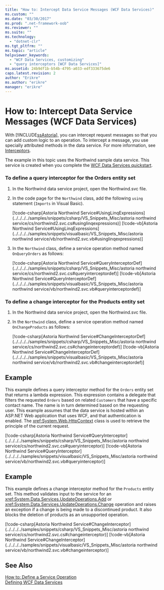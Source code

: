 ```yaml
---
title: "How to: Intercept Data Service Messages (WCF Data Services)"
ms.custom: ""
ms.date: "03/30/2017"
ms.prod: ".net-framework-oob"
ms.reviewer: ""
ms.suite: ""
ms.technology: 
  - "dotnet-clr"
ms.tgt_pltfrm: ""
ms.topic: "article"
helpviewer_keywords: 
  - "WCF Data Services, customizing"
  - "query interceptors [WCF Data Services]"
ms.assetid: 24b9df1b-b54b-4795-a033-edf333675de6
caps.latest.revision: 2
author: "Erikre"
ms.author: "erikre"
manager: "erikre"
---
```

# How to: Intercept Data Service Messages (WCF Data Services)
With [!INCLUDE[ssAstoria](../../../../includes/ssastoria-md.md)], you can intercept request messages so that you can add custom logic to an operation. To intercept a message, you use specially attributed methods in the data service. For more information, see [Interceptors](../../../../docs/framework/data/wcf/interceptors-wcf-data-services.md).  
  
 The example in this topic uses the Northwind sample data service. This service is created when you complete the [WCF Data Services quickstart](../../../../docs/framework/data/wcf/quickstart-wcf-data-services.md).  
  
### To define a query interceptor for the Orders entity set  
  
1.  In the Northwind data service project, open the Northwind.svc file.  
  
2.  In the code page for the `Northwind` class, add the following `using` statement (`Imports` in Visual Basic).  
  
     [!code-csharp[Astoria Northwind Service#UsingLinqExpressions](../../../../samples/snippets/csharp/VS_Snippets_Misc/astoria northwind service/cs/northwind2.svc.cs#usinglinqexpressions)]
     [!code-vb[Astoria Northwind Service#UsingLinqExpressions](../../../../samples/snippets/visualbasic/VS_Snippets_Misc/astoria northwind service/vb/northwind2.svc.vb#usinglinqexpressions)]  
  
3.  In the `Northwind` class, define a service operation method named `OnQueryOrders` as follows:  
  
     [!code-csharp[Astoria Northwind Service#QueryInterceptorDef](../../../../samples/snippets/csharp/VS_Snippets_Misc/astoria northwind service/cs/northwind2.svc.cs#queryinterceptordef)]
     [!code-vb[Astoria Northwind Service#QueryInterceptorDef](../../../../samples/snippets/visualbasic/VS_Snippets_Misc/astoria northwind service/vb/northwind2.svc.vb#queryinterceptordef)]  
  
### To define a change interceptor for the Products entity set  
  
1.  In the Northwind data service project, open the Northwind.svc file.  
  
2.  In the `Northwind` class, define a service operation method named `OnChangeProducts` as follows:  
  
     [!code-csharp[Astoria Northwind Service#ChangeInterceptorDef](../../../../samples/snippets/csharp/VS_Snippets_Misc/astoria northwind service/cs/northwind2.svc.cs#changeinterceptordef)]
     [!code-vb[Astoria Northwind Service#ChangeInterceptorDef](../../../../samples/snippets/visualbasic/VS_Snippets_Misc/astoria northwind service/vb/northwind2.svc.vb#changeinterceptordef)]  
  
## Example  
 This example defines a query interceptor method for the `Orders` entity set that returns a lambda expression. This expression contains a delegate that filters the requested `Orders` based on related `Customers` that have a specific contact name. The name is in turn determined based on the requesting user. This example assumes that the data service is hosted within an ASP.NET Web application that uses WCF, and that authentication is enabled. The <xref:System.Web.HttpContext> class is used to retrieve the principle of the current request.  
  
 [!code-csharp[Astoria Northwind Service#QueryInterceptor](../../../../samples/snippets/csharp/VS_Snippets_Misc/astoria northwind service/cs/northwind2.svc.cs#queryinterceptor)]
 [!code-vb[Astoria Northwind Service#QueryInterceptor](../../../../samples/snippets/visualbasic/VS_Snippets_Misc/astoria northwind service/vb/northwind2.svc.vb#queryinterceptor)]  
  
## Example  
 This example defines a change interceptor method for the `Products` entity set. This method validates input to the service for an <xref:System.Data.Services.UpdateOperations.Add> or <xref:System.Data.Services.UpdateOperations.Change> operation and raises an exception if a change is being made to a discontinued product. It also blocks the deletion of products as an unsupported operation.  
  
 [!code-csharp[Astoria Northwind Service#ChangeInterceptor](../../../../samples/snippets/csharp/VS_Snippets_Misc/astoria northwind service/cs/northwind2.svc.cs#changeinterceptor)]
 [!code-vb[Astoria Northwind Service#ChangeInterceptor](../../../../samples/snippets/visualbasic/VS_Snippets_Misc/astoria northwind service/vb/northwind2.svc.vb#changeinterceptor)]  
  
## See Also  
 [How to: Define a Service Operation](../../../../docs/framework/data/wcf/how-to-define-a-service-operation-wcf-data-services.md)   
 [Defining WCF Data Services](../../../../docs/framework/data/wcf/defining-wcf-data-services.md)
